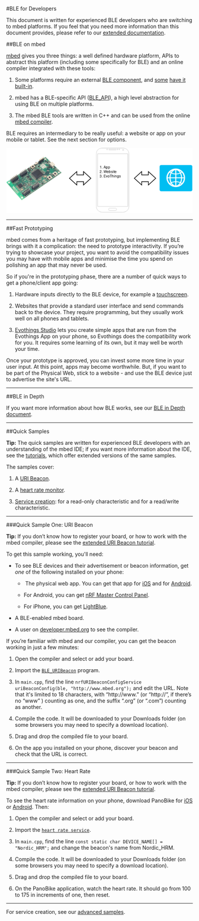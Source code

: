 #BLE for Developers

This document is written for experienced BLE developers who are switching to mbed platforms. If you feel that you need more information than this document provides, please refer to our [extended documentation](/GettingStarted/DesignersIntro/).

##BLE on mbed

[mbed](http://developer.mbed.org) gives you three things: a well defined hardware platform, APIs to abstract this platform (including some specifically for BLE) and an online compiler integrated with these tools:

1. Some platforms require an external [BLE component](http://developer.mbed.org/components/cat/bluetooth/), and [some](http://developer.mbed.org/platforms/mbed-HRM1017/) [have it](http://developer.mbed.org/platforms/RedBearLab-BLE-Nano/) [built-in](http://developer.mbed.org/platforms/Nordic-nRF51-Dongle/).

2. mbed has a BLE-specific API ([BLE_API](http://developer.mbed.org/teams/Bluetooth-Low-Energy/code/BLE_API/file/1956023d42fb/README.md)), a high level abstraction for using BLE on multiple platforms.
	
3. The mbed BLE tools are written in C++ and can be used from the online [mbed compiler](https://developer.mbed.org/compiler/).

BLE requires an intermediary to be really useful: a website or app on your mobile or tablet. See the next section for options.

![Connecting](/GettingStarted/Images/ConnectDiagram.png)

___


##Fast Prototyping

mbed comes from a heritage of fast prototyping, but implementing BLE brings with it a complication: the need to prototype interactivity. If you’re trying to showcase your project, you want to avoid the compatibility issues you may have with mobile apps and minimise the time you spend on polishing an app that may never be used.

So if you're in the prototyping phase, there are a number of quick ways to get a phone/client app going:

1. Hardware inputs directly to the BLE device, for example a [touchscreen](http://developer.mbed.org/components/cat/touchscreen/).

2. Websites that provide a standard user interface and send commands back to the device. They require programming, but they usually work well on all phones and tablets.

3. [Evothings Studio](http://evothings.com/getting-started-with-evothings-studio-in-90-seconds/) lets you create simple apps that are run from the Evothings App on your phone, so Evothings does the compatibility work for you. It requires some learning of its own, but it may well be worth your time.

Once your prototype is approved, you can invest some more time in your user input. At this point, apps may become worthwhile. But, if you want to be part of the Physical Web, stick to a website - and use the BLE device just to advertise the site's URL.

___

##BLE in Depth

If you want more information about how BLE works, see our [BLE in Depth document](/InDepth/BLEInDepth/). 

___

##Quick Samples

**Tip:** The quick samples are written for experienced BLE developers with an understanding of the mbed IDE; if you want more information about the IDE, see the [tutorials](/GettingStarted/IntroSamples/), which offer extended versions of the same samples. 

The samples cover:

1. A [URI Beacon](#uribeaconsample).
	
2. A [heart rate monitor](#hearratesample).
	
3. [Service creation](/AdvSamples/Overview/): for a read-only characteristic and for a read/write characteristic.

____

<a name="uribeaconsample">
###Quick Sample One: URI Beacon
</a>

**Tip:** If you don’t know how to register your board, or how to work with the mbed compiler, please see the [extended URI Beacon tutorial](/GettingStarted/URIBeacon/). 

To get this sample working, you'll need:

+ To see BLE devices and their advertisement or beacon information, get *one* of the following installed on your phone: 

	-  The physical web app. You can get that app for [iOS](https://itunes.apple.com/us/app/physical-web/id927653608?mt=8) and for 
[Android](https://play.google.com/store/apps/details?id=physical_web.org.physicalweb).

	- For Android, you can get [nRF Master Control Panel](https://play.google.com/store/apps/detailsid=no.nordicsemi.android.mcp&hl=en).

	- For iPhone, you can get [LightBlue](https://itunes.apple.com/gb/app/lightblue-bluetooth-low-energy/id557428110?mt=8).

+ A BLE-enabled mbed board.

+ A user on [developer.mbed.org](developer.mbed.org) to see the compiler.

If you’re familiar with mbed and our compiler, you can get the beacon working in just a few minutes:

1. Open the compiler and select or add your board.

2. Import the [``BLE_URIBeacon``](http://developer.mbed.org/teams/Bluetooth-Low-Energy/code/BLE_URIBeacon/) program.

3. In ``main.cpp``, find the line ``nrfURIBeaconConfigService uriBeaconConfig(ble, "http://www.mbed.org");`` and edit the URL. Note that it's limited to 18 characters, with “http://www.” (or “http://”, if there’s no “www” ) counting as one, and the suffix “.org” (or “.com”) counting as another.

5. Compile the code. It will be downloaded to your Downloads folder (on some browsers you may need to specify a download location).

6. Drag and drop the compiled file to your board.

7. On the app you installed on your phone, discover your beacon and check that the URL is correct.

____

<a name="hearratesample">
###Quick Sample Two: Heart Rate
</a>

**Tip:** If you don’t know how to register your board, or how to work with the mbed compiler, please see the [extended URI Beacon tutorial](/GettingStarted/URIBeacon/). 

To see the heart rate information on your phone, download PanoBike for [iOS](https://itunes.apple.com/gb/app/panobike/id567403997?mt=8) or [Android](https://play.google.com/store/apps/details?id=com.topeak.panobike&hl=en). Then:

1. Open the compiler and select or add your board.

2. Import the [``heart rate service``](http://developer.mbed.org/teams/Bluetooth-Low-Energy/code/BLE_HeartRate/).

3. In ``main.cpp``, find the line ``const static char DEVICE_NAME[] = "Nordic_HRM";`` and change the beacon's name from Nordic_HRM. 

4. Compile the code. It will be downloaded to your Downloads folder (on some browsers you may need to specify a download location).

5. Drag and drop the compiled file to your board.

6. On the PanoBike application, watch the heart rate. It should go from 100 to 175 in increments of one, then reset.

____

For service creation, see our [advanced samples](/AdvSamples/Overview/).
